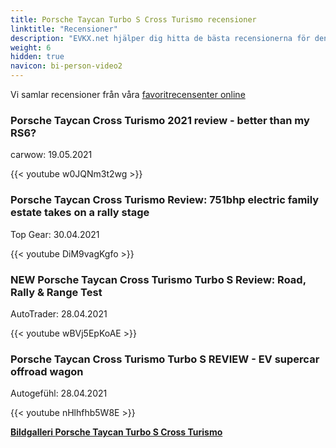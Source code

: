 ```yaml
---
title: Porsche Taycan Turbo S Cross Turismo recensioner
linktitle: "Recensioner"
description: "EVKX.net hjälper dig hitta de bästa recensionerna för denna modell."
weight: 6
hidden: true
navicon: bi-person-video2
---
```

Vi samlar recensioner från våra [favoritrecensenter online](../../../../../guides/evreviewers/)

<div class="container text-center shadow p-2 pe-4 mb-5 bg-body-tertiary rounded border">
<h3>Porsche Taycan Cross Turismo 2021 review - better than my RS6?</h3>
<p>carwow: 19.05.2021</p>

{{< youtube w0JQNm3t2wg >}}

</div>
<div class="container text-center shadow p-2 pe-4 mb-5 bg-body-tertiary rounded border">
<h3>Porsche Taycan Cross Turismo Review: 751bhp electric family estate takes on a rally stage</h3>
<p>Top Gear: 30.04.2021</p>

{{< youtube DiM9vagKgfo >}}

</div>
<div class="container text-center shadow p-2 pe-4 mb-5 bg-body-tertiary rounded border">
<h3>NEW Porsche Taycan Cross Turismo Turbo S Review: Road, Rally & Range Test</h3>
<p>AutoTrader: 28.04.2021</p>

{{< youtube wBVj5EpKoAE >}}

</div>
<div class="container text-center shadow p-2 pe-4 mb-5 bg-body-tertiary rounded border">
<h3>Porsche Taycan Cross Turismo Turbo S REVIEW - EV supercar offroad wagon</h3>
<p>Autogefühl: 28.04.2021</p>

{{< youtube nHlhfhb5W8E >}}

</div>
<div class="mt-3 mb-3">
<a href="../gallery/" class="text-decoration-none text-black">
<strong><i class="bi-arrow-left"></i>Bildgalleri  </strong>
</a>
<a href="../" class="text-decoration-none text-black float-end">
<strong>Porsche Taycan Turbo S Cross Turismo <i class="bi-arrow-right"></i></strong>
</a>
</div>
